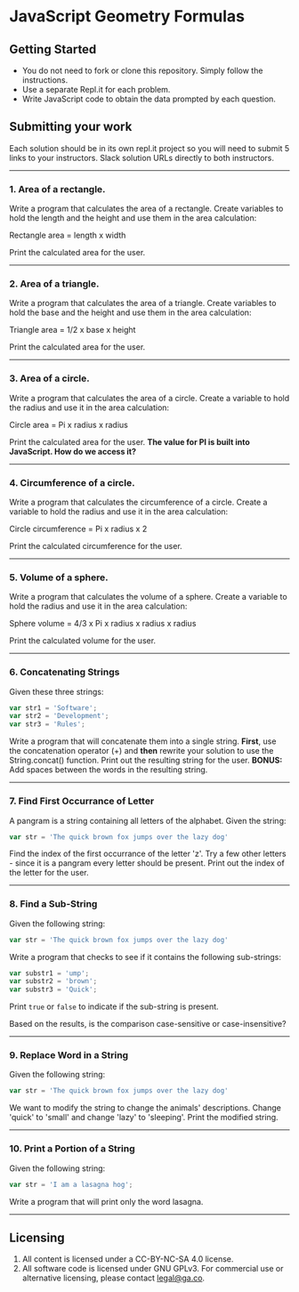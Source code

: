# JavaScript Geometry Formulas

## Getting Started
* You do not need to fork or clone this repository. Simply follow the instructions. 
* Use a separate Repl.it for each problem.
* Write JavaScript code to obtain the data prompted by each question.

## Submitting your work

Each solution should be in its own repl.it project so you will need to submit 5 links to your instructors. Slack solution URLs directly to both instructors.

---

### 1. Area of a rectangle.

Write a program that calculates the area of a rectangle. Create variables to hold the length and the height and use them in the area calculation:

Rectangle area = length x width

Print the calculated area for the user.

---

### 2. Area of a triangle.

Write a program that calculates the area of a triangle. Create variables to hold the base and the height and use them in the area calculation:

Triangle area = 1/2 x base x height

Print the calculated area for the user.

---

### 3. Area of a circle.

Write a program that calculates the area of a circle. Create a variable to hold the radius and use it in the area calculation:

Circle area = Pi x radius x radius

Print the calculated area for the user. **The value for PI is built into JavaScript. How do we access it?**

---

### 4. Circumference of a circle.

Write a program that calculates the circumference of a circle. Create a variable to hold the radius and use it in the area calculation:

Circle circumference = Pi x radius x 2

Print the calculated circumference for the user.

---

### 5. Volume of a sphere.

Write a program that calculates the volume of a sphere. Create a variable to hold the radius and use it in the area calculation:

Sphere volume = 4/3 x Pi x radius x radius x radius

Print the calculated volume for the user.

---

### 6. Concatenating Strings

Given these three strings:

```js
var str1 = 'Software';
var str2 = 'Development';
var str3 = 'Rules';
```

Write a program that will concatenate them into a single string. **First**, use the concatenation operator (+) and **then** rewrite your solution to use the String.concat() function. Print out the resulting string for the user. **BONUS:** Add spaces between the words in the resulting string.

---

### 7. Find First Occurrance of Letter

A pangram is a string containing all letters of the alphabet. Given the string:

```js
var str = 'The quick brown fox jumps over the lazy dog'
```

Find the index of the first occurrance of the letter 'z'. Try a few other letters - since it is a pangram every letter should be present. Print out the index of the letter for the user.

---

### 8. Find a Sub-String

Given the following string:

```js
var str = 'The quick brown fox jumps over the lazy dog'
```

Write a program that checks to see if it contains the following sub-strings:

```js
var substr1 = 'ump';
var substr2 = 'brown';
var substr3 = 'Quick';
```

Print `true` or `false` to indicate if the sub-string is present.

Based on the results, is the comparison case-sensitive or case-insensitive?

---

### 9. Replace Word in a String

Given the following string:

```js
var str = 'The quick brown fox jumps over the lazy dog'
```

We want to modify the string to change the animals' descriptions. Change 'quick' to 'small' and change 'lazy' to 'sleeping'. Print the modified string.

---

### 10. Print a Portion of a String

Given the following string:

```js
var str = 'I am a lasagna hog';
```

Write a program that will print only the word lasagna.

---

## Licensing
1. All content is licensed under a CC-BY-NC-SA 4.0 license.
2. All software code is licensed under GNU GPLv3. For commercial use or alternative licensing, please contact legal@ga.co.
